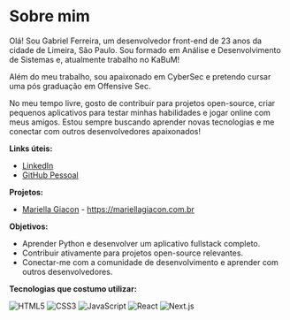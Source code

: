 # Sobre mim

Olá! Sou Gabriel Ferreira, um desenvolvedor front-end de 23 anos da cidade de Limeira, São Paulo. Sou formado em Análise e Desenvolvimento de Sistemas e, atualmente trabalho no KaBuM!

Além do meu trabalho, sou apaixonado em CyberSec e pretendo cursar uma pós graduação em Offensive Sec.

No meu tempo livre, gosto de contribuir para projetos open-source, criar pequenos aplicativos para testar minhas habilidades e jogar online com meus amigos. Estou sempre buscando aprender novas tecnologias e me conectar com outros desenvolvedores apaixonados!

**Links úteis:**

* [LinkedIn](https://www.linkedin.com/in/yferreirinha/)
* [GitHub Pessoal](https://github.com/ferreira420)

**Projetos:**

* [Mariella Giacon](https://github.com/ferreira420/mariella-giacon) - https://mariellagiacon.com.br

**Objetivos:**

* Aprender Python e desenvolver um aplicativo fullstack completo.
* Contribuir ativamente para projetos open-source relevantes.
* Conectar-me com a comunidade de desenvolvimento e aprender com outros desenvolvedores.

**Tecnologias que costumo utilizar:**

![HTML5](https://img.shields.io/badge/HTML5-E34F26?style=for-the-badge&logo=html5&logoColor=white)
![CSS3](https://img.shields.io/badge/CSS3-1572B6?style=for-the-badge&logo=css3&logoColor=white)
![JavaScript](https://img.shields.io/badge/JavaScript-F7DF1E?style=for-the-badge&logo=javascript&logoColor=black)
![React](https://img.shields.io/badge/React-20232A?style=for-the-badge&logo=react&logoColor=61DAFB)
![Next.js](https://img.shields.io/badge/Next.js-000000?style=for-the-badge&logo=nextjs&logoColor=white)

